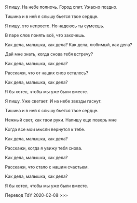 
Я пишу. На небе полночь. Город спит. Ужасно поздно.

Тишина и в ней я слышу бьется твое сердце. 

Я пишу, это непросто. Но надеюсь ты сумеешь.

В паре слов понять всё, что захочешь.

Как дела, малышка, как дела?           Как дела, любимый, как дела?

Дай мне знать, когда снова тебя встречу?

Как дела, малышка, как дела?

Расскажи, что от наших снов осталось?

Как дела, малышка, как дела?

Я бы хотел, чтобы мы уже были вместе.

Я пишу. Уже светает. И на небе звезды гаснут.

Тишина и в ней я слышу бьется твое сердце. 

Нежный свет, как твои руки. Напишу еще поверь мне

Когда все мои мысли вернутся к тебе.

Как дела, малышка, как дела?

Расскажи, когда я увижу тебя снова.

Как дела, малышка, как дела?

Расскажи, что стало с нашим счастьем.

Как дела, малышка, как дела?

Я бы хотел, чтобы мы уже были вместе.


Перевод TdY 2020-02-08 >>>
